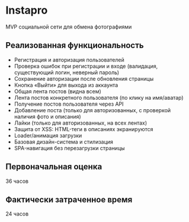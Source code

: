 # Instapro

MVP социальной сети для обмена фотографиями

## Реализованная функциональность

- Регистрация и авторизация пользователей
- Проверка ошибок при регистрации и входе (валидация, существующий логин, неверный пароль)
- Сохранение авторизации после обновления страницы
- Кнопка «Выйти» для выхода из аккаунта
- Общая лента постов (видна всем)
- Лента постов конкретного пользователя (по клику на имя/аватар)
- Получение постов пользователя через API
- Добавление поста (только для авторизованных, с проверкой наличия фото и описания)
- Лайки (только для авторизованных, на всех лентах)
- Защита от XSS: HTML-теги в описаниях экранируются
- Loader/анимация загрузки
- Базовая дизайн-система и стилизация
- SPA-навигация без перезагрузки страницы

## Первоначальная оценка

36 часов

## Фактически затраченное время

24 часов
